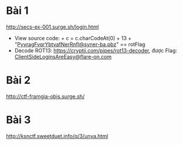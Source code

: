 # Bài 1
http://secs-ex-001.surge.sh/login.html

- View source code: 
          + c = c.charCodeAt(0) + 13
          + "PyvragFvqrYbtvafNerRnfl@syner-ba.pbz" == rotFlag
- Decode ROT13: https://cryptii.com/pipes/rot13-decoder, được Flag:
          ClientSideLoginsAreEasy@flare-on.com


# Bài 2
http://ctf-framgia-objs.surge.sh/


# Bài 3
http://ksnctf.sweetduet.info/q/3/unya.html
